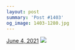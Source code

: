 ```yaml
---
layout: post
summary: 'Post #1403'
og_image: 1403-1280.jpg
---
```


<p>
  <time>
    <a href="/1403">June 4, 2021</a>
  </time>
  <a href="/1403">
    <img src="{{ site.assets_url }}/1403-640.jpg" srcset="{{ site.assets_url }}/1403-320.jpg 320w, {{ site.assets_url }}/1403-640.jpg 640w, {{ site.assets_url }}/1403-960.jpg 960w, {{ site.assets_url }}/1403-1280.jpg 1280w" sizes="(min-width: 700px) 50vw, calc(100vw - 2rem)" />
  </a>
</p>
